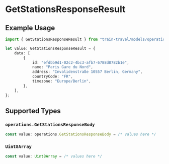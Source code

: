 # GetStationsResponseResult

## Example Usage

```typescript
import { GetStationsResponseResult } from "train-travel/models/operations";

let value: GetStationsResponseResult = {
    data: [
        {
            id: "efdbb9d1-02c2-4bc3-afb7-6788d8782b1e",
            name: "Paris Gare du Nord",
            address: "Invalidenstraße 10557 Berlin, Germany",
            countryCode: "FR",
            timezone: "Europe/Berlin",
        },
    ],
};
```

## Supported Types

### `operations.GetStationsResponseBody`

```typescript
const value: operations.GetStationsResponseBody = /* values here */
```

### `Uint8Array`

```typescript
const value: Uint8Array = /* values here */
```

